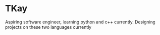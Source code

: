 # TKay
Aspiring software engineer, learning python and c++ currently. Designing projects on these two languages currently
